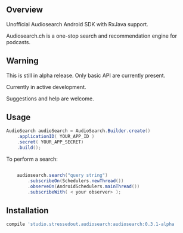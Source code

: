 
## Overview

Unofficial Audiosearch Android SDK with RxJava support.

Audiosearch.ch is a one-stop search and recommendation engine for podcasts.

## Warning

This is still in alpha release. Only basic API are currently present.

Currently in active development.

Suggestions and help are welcome.

## Usage

```java
AudioSearch audioSearch = AudioSearch.Builder.create()
    .applicationID( YOUR_APP_ID )
    .secret( YOUR_APP_SECRET)
    .build();
```

To perform a search:
```java

    audiosearch.search("query string")
        .subscribeOn(Schedulers.newThread())
        .observeOn(AndroidSchedulers.mainThread())
        .subscribeWith( < your observer> );

```



## Installation

```groovy
compile 'studio.stressedout.audiosearch:audiosearch:0.3.1-alpha
```


